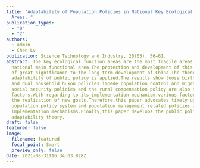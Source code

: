 ```yaml
---
title: "Adaptability of Population Policies in National Key Ecological Function
  Areas. "
publication_types:
  - "0"
  - "2"
authors:
  - admin
  - Chen Lv
publication: Science Technology and Industry, 20(05), 56–61.
abstract: The key ecological function areas are the most fragile areas in the
  national main functional area.The protection and development of this area is
  of great significance to the long-term development of China.The theory of
  adaptability of public policy is applied.The results show loose birth policies
  and dual household hukou policies impede population control and migration.And
  social security policies and the rural compensation policy are also negative
  factors.With regarding to its implementation mechanism,various factors hinder
  the realization of new goals.Therefore,this paper advocates timely updating of
  population policy system and population management related policies and
  implementation mechanisms.Finally,this paper develops the public policy
  adaptability theory.
draft: false
featured: false
image:
  filename: featured
  focal_point: Smart
  preview_only: false
date: 2021-08-31T16:34:03.828Z
---
```

